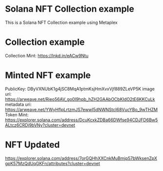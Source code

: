 # Solana NFT Collection example

This is a Solana NFT Collection example using Metaplex

# Collection example
Collection Mint: https://lnkd.in/eACw9Ntu

# Minted NFT example
PublicKey: DByVXNUbK1g4jSC8MqA1ptmKsjHmXvxVjf889ZLeVP5K
image uri: https://arweave.net/Rieo56AV_go0I9hpb_hZH2GAAbOCbKIdO2tE6KKCuLk
metadata uri: https://arweave.net/YWyHflpLrtzmJS7ewwI5dNWNStcI68VucYBo_9wTHZM
Token Mint: https://explorer.solana.com/address/DcuKcxkZDBa66DWfse94CDJFD6Bw5ALtcz6CRDj9bVNy?cluster=devnet

# NFT Updated
https://explorer.solana.com/address/7orGQHhXXCnkMuBmjp57bWksenZpXgpK57MzQdUqGKFn/attributes?cluster=devnet